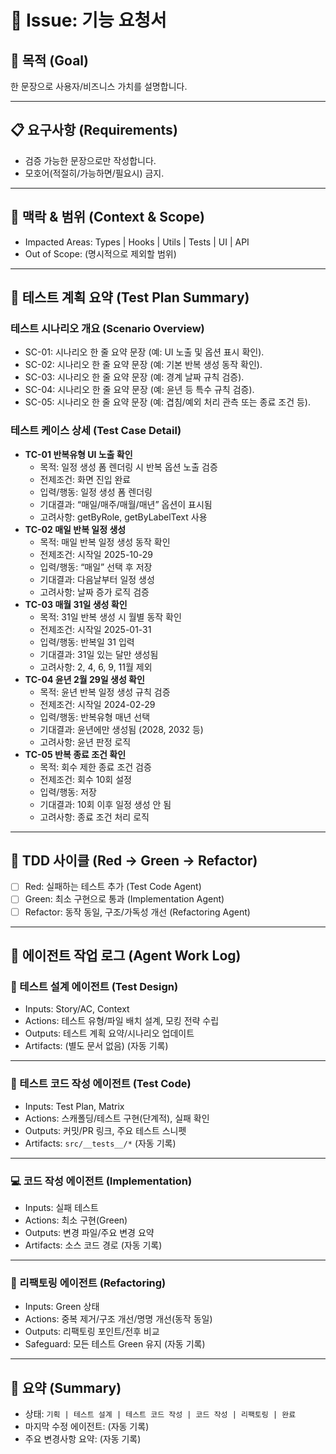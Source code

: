 # 🧭 Issue: 기능 요청서

## 🎯 목적 (Goal)

한 문장으로 사용자/비즈니스 가치를 설명합니다.

---

## 📋 요구사항 (Requirements)

- 검증 가능한 문장으로만 작성합니다.
- 모호어(적절히/가능하면/필요시) 금지.

---

## 🧩 맥락 & 범위 (Context & Scope)

- Impacted Areas: Types | Hooks | Utils | Tests | UI | API
- Out of Scope: (명시적으로 제외할 범위)

---

## 🧪 테스트 계획 요약 (Test Plan Summary)

### 테스트 시나리오 개요 (Scenario Overview)

- SC-01: 시나리오 한 줄 요약 문장 (예: UI 노출 및 옵션 표시 확인).
- SC-02: 시나리오 한 줄 요약 문장 (예: 기본 반복 생성 동작 확인).
- SC-03: 시나리오 한 줄 요약 문장 (예: 경계 날짜 규칙 검증).
- SC-04: 시나리오 한 줄 요약 문장 (예: 윤년 등 특수 규칙 검증).
- SC-05: 시나리오 한 줄 요약 문장 (예: 겹침/예외 처리 관측 또는 종료 조건 등).

### 테스트 케이스 상세 (Test Case Detail)

- **TC-01 반복유형 UI 노출 확인**
  - 목적: 일정 생성 폼 렌더링 시 반복 옵션 노출 검증
  - 전제조건: 화면 진입 완료
  - 입력/행동: 일정 생성 폼 렌더링
  - 기대결과: “매일/매주/매월/매년” 옵션이 표시됨
  - 고려사항: getByRole, getByLabelText 사용
- **TC-02 매일 반복 일정 생성**
  - 목적: 매일 반복 일정 생성 동작 확인
  - 전제조건: 시작일 2025-10-29
  - 입력/행동: “매일” 선택 후 저장
  - 기대결과: 다음날부터 일정 생성
  - 고려사항: 날짜 증가 로직 검증
- **TC-03 매월 31일 생성 확인**
  - 목적: 31일 반복 생성 시 월별 동작 확인
  - 전제조건: 시작일 2025-01-31
  - 입력/행동: 반복일 31 입력
  - 기대결과: 31일 있는 달만 생성됨
  - 고려사항: 2, 4, 6, 9, 11월 제외
- **TC-04 윤년 2월 29일 생성 확인**
  - 목적: 윤년 반복 일정 생성 규칙 검증
  - 전제조건: 시작일 2024-02-29
  - 입력/행동: 반복유형 매년 선택
  - 기대결과: 윤년에만 생성됨 (2028, 2032 등)
  - 고려사항: 윤년 판정 로직
- **TC-05 반복 종료 조건 확인**
  - 목적: 회수 제한 종료 조건 검증
  - 전제조건: 회수 10회 설정
  - 입력/행동: 저장
  - 기대결과: 10회 이후 일정 생성 안 됨
  - 고려사항: 종료 조건 처리 로직

---

## 🔁 TDD 사이클 (Red → Green → Refactor)

- [ ] Red: 실패하는 테스트 추가 (Test Code Agent)
- [ ] Green: 최소 구현으로 통과 (Implementation Agent)
- [ ] Refactor: 동작 동일, 구조/가독성 개선 (Refactoring Agent)

---

## 🧠 에이전트 작업 로그 (Agent Work Log)

### 🧩 테스트 설계 에이전트 (Test Design)

- Inputs: Story/AC, Context
- Actions: 테스트 유형/파일 배치 설계, 모킹 전략 수립
- Outputs: 테스트 계획 요약/시나리오 업데이트
- Artifacts: (별도 문서 없음)
  <!-- TEST_DESIGN_START -->
  (자동 기록)
  <!-- TEST_DESIGN_END -->

---

### 🧪 테스트 코드 작성 에이전트 (Test Code)

- Inputs: Test Plan, Matrix
- Actions: 스캐폴딩/테스트 구현(단계적), 실패 확인
- Outputs: 커밋/PR 링크, 주요 테스트 스니펫
- Artifacts: `src/__tests__/*`
  <!-- TEST_CODE_START -->
  (자동 기록)
  <!-- TEST_CODE_END -->

---

### 💻 코드 작성 에이전트 (Implementation)

- Inputs: 실패 테스트
- Actions: 최소 구현(Green)
- Outputs: 변경 파일/주요 변경 요약
- Artifacts: 소스 코드 경로
  <!-- IMPLEMENTATION_START -->
  (자동 기록)
  <!-- IMPLEMENTATION_END -->

---

### 🔧 리팩토링 에이전트 (Refactoring)

- Inputs: Green 상태
- Actions: 중복 제거/구조 개선/명명 개선(동작 동일)
- Outputs: 리팩토링 포인트/전후 비교
- Safeguard: 모든 테스트 Green 유지
  <!-- REFACTORING_START -->
  (자동 기록)
  <!-- REFACTORING_END -->

---

## 🧾 요약 (Summary)

- 상태: `기획 | 테스트 설계 | 테스트 코드 작성 | 코드 작성 | 리팩토링 | 완료`
- 마지막 수정 에이전트: (자동 기록)
- 주요 변경사항 요약: (자동 기록)
